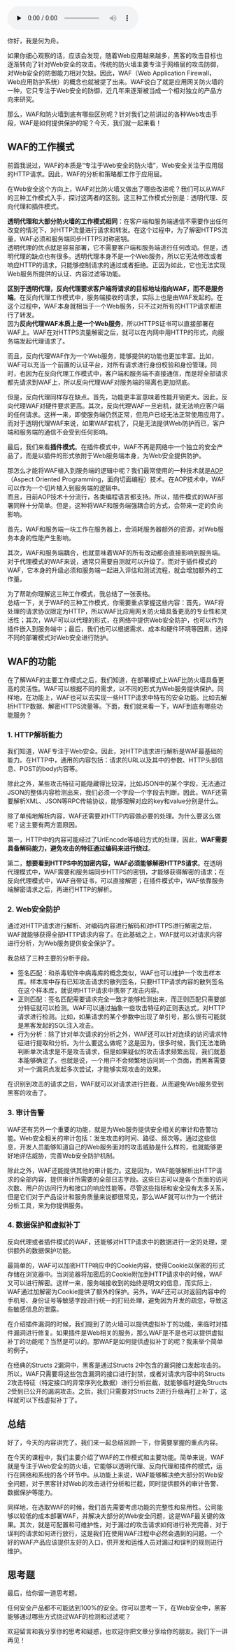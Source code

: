 <audio id="audio" title="20 | WAF：如何为漏洞百出的Web应用保驾护航？" controls="" preload="none"><source id="mp3" src="https://static001.geekbang.org/resource/audio/48/90/48b9ef1c0d359869a6899b2a758f6790.mp3"></audio>

你好，我是何为舟。

如果你细心观察的话，应该会发现，随着Web应用越来越多，黑客的攻击目标也逐渐转向了针对Web安全的攻击。传统的防火墙主要专注于网络层的攻击防御，对Web安全的防御能力相对欠缺。因此，WAF（Web Application Firewall，Web应用防护系统）的概念也就被提了出来。WAF说白了就是应用网关防火墙的一种，它只专注于Web安全的防御，近几年来逐渐被当成一个相对独立的产品方向来研究。

那么，WAF和防火墙到底有哪些区别呢？针对我们之前讲过的各种Web攻击手段，WAF是如何提供保护的呢？今天，我们就一起来看！

## WAF的工作模式

前面我说过，WAF的本质是“专注于Web安全的防火墙”，Web安全关注于应用层的HTTP请求。因此，WAF的分析和策略都工作于应用层。

在Web安全这个方向上，WAF对比防火墙又做出了哪些改进呢？我们可以从WAF的三种工作模式入手，探讨这两者的区别。这三种工作模式分别是：透明代理、反向代理和插件模式。

**透明代理和大部分防火墙的工作模式相同**：在客户端和服务端通信不需要作出任何改变的情况下，对HTTP流量进行请求和转发。在这个过程中，为了解密HTTPS流量，WAF必须和服务端同步HTTPS对称密钥。<br>
<img src="https://static001.geekbang.org/resource/image/5a/28/5a545133d2e1eee0455a232df595c528.jpg" alt=""><br>
透明代理的优点就是容易部署，它不需要客户端和服务端进行任何改动。但是，透明代理的缺点也有很多。透明代理本身不是一个Web服务，所以它无法修改或者响应HTTP的请求，只能够控制请求的通过或者拒绝。正因为如此，它也无法实现Web服务所提供的认证、内容过滤等功能。

**区别于透明代理，反向代理要求客户端将请求的目标地址指向WAF，而不是服务端**。在反向代理工作模式中，服务端接收的请求，实际上也是由WAF发起的。在这个过程中，WAF本身就相当于一个Web服务，只不过对所有的HTTP请求都进行了转发。<br>
<img src="https://static001.geekbang.org/resource/image/59/3f/59568304a8a84041838eba9dd52dd63f.jpg" alt=""><br>
因为**反向代理WAF本质上是一个Web服务**，所以HTTPS证书可以直接部署在WAF上。WAF在对HTTPS流量解密之后，就可以在内网中用HTTP的形式，向服务端发起代理请求了。

而且，反向代理WAF作为一个Web服务，能够提供的功能也更加丰富。比如，WAF可以充当一个前置的认证平台，对所有请求进行身份校验和身份管理。同时，也因为在反向代理工作模式中，客户端和服务端不直接通信，而是将全部请求都先请求到WAF上，所以反向代理WAF对服务端的隔离也更加彻底。

但是，反向代理同样存在缺点。首先，功能更丰富意味着性能开销更大。因此，反向代理WAF对硬件要求更高。其次，反向代理WAF一旦宕机，就无法响应客户端的任何请求。这样一来，即使服务端仍然正常，但用户已经无法正常使用应用了。而对于透明代理WAF来说，如果WAF宕机了，只是无法提供Web防护而已，客户端和服务端的通信不会受到任何影响。

最后，我们来看**插件模式**。在插件模式中，WAF不再是网络中一个独立的安全产品了，而是以插件的形式依附于Web服务端本身，为Web安全提供防护。

那怎么才能将WAF植入到服务端的逻辑中呢？我们最常使用的一种技术就是[AOP](https://baike.baidu.com/item/AOP/1332219?fr=aladdin)（Aspect Oriented Programming，面向切面编程）技术。在AOP技术中，WAF可以作为一个切片植入到服务端的逻辑中。<br>
<img src="https://static001.geekbang.org/resource/image/70/cd/7088839e71a8ea0ad30251924a60f7cd.jpg" alt=""><br>
而且，目前AOP技术十分流行，各类编程语言都支持。所以，插件模式的WAF部署同样十分简单。但是，这种将WAF和服务端强耦合的方式，会带来一定的负向影响。

首先，WAF和服务端一块工作在服务器上，会消耗服务器额外的资源，对Web服务本身的性能产生影响。

其次，WAF和服务端耦合，也就意味着WAF的所有改动都会直接影响到服务端。对于代理模式的WAF来说，通常只需要自测就可以升级了。而对于插件模式的WAF，它本身的升级必须和服务端一起进入评估和测试流程，就会增加额外的工作量。

为了帮助你理解这三种工作模式，我总结了一张表格。<br>
<img src="https://static001.geekbang.org/resource/image/0a/99/0a25d69ed7803de96a8e2bb50232b899.jpeg" alt=""><br>
总结一下，关于WAF的三种工作模式，你需要重点掌握这些内容：首先，WAF将处理的请求协议限定为HTTP，所以WAF比应用网关防火墙具备更高的专业性和灵活性；其次，WAF可以以代理的形式，在网络中提供Web安全防护，也可以作为插件嵌入到服务端中；最后，我们也可以根据需求、成本和硬件环境等因素，选择不同的部署模式对Web安全进行防护。

## WAF的功能

在了解WAF的主要工作模式之后，我们知道，在部署模式上WAF比防火墙具备更高的灵活性。WAF可以根据不同的需求，以不同的形式为Web服务提供保护。同样地，在功能上，WAF也可以去实现一些HTTP请求中特有的安全功能。比如去解析HTTP数据、解密HTTPS流量等。下面，我们就来看一下，WAF到底有哪些功能服务？

### 1. HTTP解析能力

我们知道，WAF专注于Web安全。因此，对HTTP请求进行解析是WAF最基础的能力。在HTTP中，通用的内容包括：请求的URL以及其中的参数、HTTP头部信息、POST的body内容等。

除此之外，某些攻击特征可能隐藏得比较深，比如JSON中的某个字段，无法通过JSON的整体内容检测出来，我们必须一个字段一个字段去判断。因此，WAF还需要解析XML、JSON等RPC传输协议，能够理解对应的key和value分别是什么。

除了单纯地解析内容，WAF还需要对HTTP内容做必要的处理。为什么要这么做呢？这主要有两方面原因。

第一，HTTP中的内容可能经过了UrlEncode等编码方式的处理，因此，**WAF需要具备解码能力，避免攻击的特征通过编码来进行绕过**。

第二，**想要看到HTTPS中的加密内容，WAF必须能够解密HTTPS请求**。在透明代理模式中，WAF需要和服务端同步HTTPS的密钥，才能够获得解密的请求；在反向代理模式中，WAF自带证书，可以直接解密；在插件模式中，WAF依靠服务端解密请求之后，再进行HTTP的解析。

### 2. Web安全防护

通过对HTTP请求进行解析、对编码内容进行解码和对HTTPS进行解密之后，WAF就能够获得全部HTTP请求内容了。在此基础之上，WAF就可以对请求内容进行分析，为Web服务提供安全保护了。

我总结了三种主要的分析手段。

- 签名匹配：和杀毒软件中病毒库的概念类似，WAF也可以维护一个攻击样本库。样本库中存有已知攻击请求的散列签名，只要HTTP请求内容的散列签名在这个样本库，就说明HTTP请求中携带了攻击内容。
- 正则匹配：签名匹配需要请求完全一致才能够检测出来，而正则匹配只需要部分特征就可以检测。WAF可以通过抽象一些攻击特征的正则表达式，对HTTP请求进行检测。比如，如果请求的某个参数中出现了单引号，那么很有可能就是黑客发起的SQL注入攻击。
- 行为分析：除了针对单次请求的分析之外，WAF还可以针对连续的访问请求特征进行提取和分析。为什么要这么做呢？这是因为，很多时候，我们无法准确判断单次请求是不是攻击请求，但是如果疑似的攻击请求频繁出现，我们就基本能够确定了。也就是说，一个用户不会频繁地访问同一个页面，而黑客需要对一个漏洞点发起多次尝试，才能够实现攻击的效果。

在识别到攻击的请求之后，WAF就可以对请求进行拦截，从而避免Web服务受到黑客的攻击了。

### 3. 审计告警

WAF还有另外一个重要的功能，就是为Web服务提供安全相关的审计和告警功能。Web安全相关的审计包括：发生攻击的时间、路径、频次等。通过这些信息，开发人员能够知道自己的Web服务面对的攻击威胁是什么样的，也就能够更好地评估威胁，完善Web安全防护机制。

除此之外，WAF还能提供其他的审计能力。这是因为，WAF能够解析出HTTP请求的全部内容，提供审计所需要的全部日志字段。这些日志可以是各个页面的访问次数、用户的访问行为和接口的响应性能等。尽管这些指标和安全没有太多关系，但是它们对于产品设计和服务质量来说都很常见，那么WAF就可以作为一个统计分析工具，来为你提供服务。

### 4. 数据保护和虚拟补丁

反向代理或者插件模式的WAF，还能够对HTTP请求中的数据进行一定的处理，提供额外的数据保护功能。

最简单的，WAF可以加密HTTP响应中的Cookie内容，使得Cookie以保密的形式存储在浏览器中。当浏览器将加密后的Cookie附加到HTTP请求中的时候，WAF又可以进行解密。这样一来，服务端接收到的始终是明文的信息，而实际上，WAF通过加解密为Cookie提供了额外的保护。另外，WAF还可以对返回内容中的手机号、身份证号等敏感字段进行统一的打码处理，避免因为开发的疏忽，导致这些敏感信息的泄露。

在介绍插件漏洞的时候，我们提到了防火墙可以提供虚拟补丁的功能，来临时对插件漏洞进行修复。如果插件是Web相关的服务，那么WAF是不是也可以提供虚拟补丁的功能呢？当然是可以的。那WAF是如何提供虚拟补丁的呢？我来举个简单的例子。

在经典的Structs 2漏洞中，黑客是通过Structs 2中包含的漏洞接口发起攻击的。所以，WAF只需要将这些包含漏洞的接口进行封禁，或者对请求内容中的Structs 2攻击特征（特定接口的异常序列化数据）进行分析拦截，就能够临时避免Structs 2受到已公开的漏洞攻击。之后，我们只需要对Structs 2进行升级再打上补丁，这样就可以下线虚拟补丁了。

## 总结

好了，今天的内容讲完了。我们来一起总结回顾一下，你需要掌握的重点内容。

在今天的课程中，我们主要介绍了WAF的工作模式和主要功能。简单来说，WAF就是专注于Web安全的防火墙，它能够以透明代理、反向代理和插件的模式，运行在网络和系统的各个环节中。从功能上来说，WAF能够解决绝大部分的Web安全问题，对于黑客针对Web的攻击进行分析和拦截，同时提供额外的审计告警、数据保护等能力。

同样地，在选取WAF的时候，我们首先需要考虑功能的完整性和易用性。公司能够以较低的成本部署WAF，并解决大部分的Web安全问题，这是WAF最关键的效果。其次，就是可配置和可维护性，对于漏过的攻击请求如何进行补充完善，对于误判的请求如何进行放行，这是我们在使用WAF过程中必然会遇到的问题。一个好的WAF产品应该提供友好的入口，供开发和运维人员对漏过和误判的规则进行维护。<br>
<img src="https://static001.geekbang.org/resource/image/37/29/3765e8983fd74023b6ab839a7e5b1b29.jpg" alt="">

## 思考题

最后，给你留一道思考题。

任何安全产品都不可能达到100%的安全。你可以思考一下，在Web安全中，黑客能够通过哪些方式绕过WAF的检测和过滤呢？

欢迎留言和我分享你的思考和疑惑，也欢迎你把文章分享给你的朋友。我们下一讲再见！
